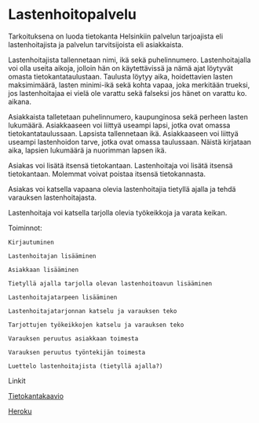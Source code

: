 # Lastenhoitopalvelu


Tarkoituksena on luoda tietokanta Helsinkiin palvelun tarjoajista eli lastenhoitajista ja palvelun tarvitsijoista eli asiakkaista.

Lastenhoitajista tallennetaan nimi, ikä sekä puhelinnumero. Lastenhoitajalla voi olla useita aikoja, jolloin hän on käytettävissä ja nämä ajat löytyvät omasta tietokantataulustaan. Taulusta löytyy aika, hoidettavien lasten maksimimäärä, lasten minimi-ikä sekä kohta vapaa, joka merkitään trueksi, jos lastenhoitajaa ei vielä ole varattu sekä falseksi jos hänet on varattu ko. aikana.

Asiakkaista talletetaan puhelinnumero, kaupunginosa sekä perheen lasten lukumäärä. Asiakkaaseen voi liittyä useampi lapsi, jotka ovat omassa tietokantataulussaan. Lapsista tallennetaan ikä. Asiakkaaseen voi liittyä useampi lastenhoidon tarve, jotka ovat omassa taulussaan. Näistä kirjataan aika, lapsien lukumäärä ja nuorimman lapsen ikä.

Asiakas voi lisätä itsensä tietokantaan. Lastenhoitaja voi lisätä itsensä tietokantaan. Molemmat voivat poistaa itsensä tietokannasta.

Asiakas voi katsella vapaana olevia lastenhoitajia tietyllä ajalla ja tehdä varauksen lastenhoitajasta.

Lastenhoitaja voi katsella tarjolla olevia työkeikkoja ja varata keikan.

Toiminnot:

	Kirjautuminen
	
	Lastenhoitajan lisääminen
	
	Asiakkaan lisääminen	

	Tietyllä ajalla tarjolla olevan lastenhoitoavun lisääminen

	Lastenhoitajatarpeen lisääminen

	Lastenhoitajatarjonnan katselu ja varauksen teko

	Tarjottujen työkeikkojen katselu ja varauksen teko

	Varauksen peruutus asiakkaan toimesta

	Varauksen peruutus työntekijän toimesta

    Luettelo lastenhoitajista (tietyllä ajalla?)


Linkit

[Tietokantakaavio](https://github.com/ajnarhi/lastenhoitopalvelu/blob/master/documentation/alustava_tietokanta.jpg)

[Heroku](https://tsohalastenhoitopalvelu.herokuapp.com/)
